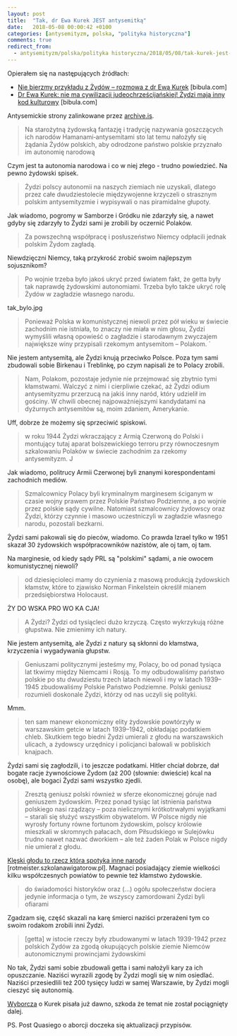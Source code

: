 ```yaml
---
layout: post
title:  "Tak, dr Ewa Kurek JEST antysemitką"
date:   2018-05-08 00:00:42 +0100
categories: [antysemityzm, polska, "polityka historyczna"]
comments: true
redirect_from:
  - antysemityzm/polska/polityka historyczna/2018/05/08/tak-kurek-jest-antysemitka.html
---
```


Opierałem się na następujących źródłach:

* [Nie bierzmy przykładu z Żydów – rozmowa z dr Ewą Kurek](http://archive.li/ZMkIp) [bibula.com]
* [Dr Ewa Kurek: nie ma cywilizacji judeochrześcijańskiej! Żydzi mają inny kod kulturowy](http://archive.li/G8Ujy) [bibula.com]

Antysemickie strony zalinkowane przez [archive.is](http://archive.is/).


> Na starożytną żydowską fantazję i tradycję nazywania goszczących ich narodów Hamanami‑antysemitami sto lat temu nałożyły się żądania Żydów polskich, aby odrodzone państwo polskie przyznało im autonomię narodową

Czym jest ta autonomia narodowa i co w niej złego - trudno powiedzieć. Na pewno żydowski spisek.

> Żydzi polscy autonomii na naszych ziemiach nie uzyskali, dlatego przez całe dwudziestolecie międzywojenne krzyczeli o strasznym polskim antysemityzmie i wypisywali o nas piramidalne głupoty.

Jak wiadomo, pogromy w Samborze i Gródku nie zdarzyły się, a nawet gdyby się zdarzyły to Żydzi sami je zrobili by oczernić Polaków.

> Za powszechną współpracę i posłuszeństwo Niemcy odpłacili jednak polskim Żydom zagładą.

Niewdzięczni Niemcy, taką przykrość zrobić swoim najlepszym sojusznikom?

> Po wojnie trzeba było jakoś ukryć przed światem fakt, że getta były tak naprawdę żydowskimi autonomiami. Trzeba było także ukryć rolę Żydów w zagładzie własnego narodu.

tak_bylo.jpg

> Ponieważ Polska w komunistycznej niewoli przez pół wieku w świecie zachodnim nie istniała, to znaczy nie miała w nim głosu, Żydzi wymyślili własną opowieść o zagładzie i starodawnym zwyczajem największe winy przypisali rzekomym antysemitom – Polakom. `

Nie jestem antysemitą, ale Żydzi knują przeciwko Polsce. Poza tym sami zbudowali sobie Birkenau i Treblinkę, po czym napisali że to Polacy zrobili.

> Nam, Polakom, pozostaje jedynie nie przejmować się zbytnio tymi kłamstwami. Walczyć z nimi i cierpliwie czekać, aż Żydzi odium antysemityzmu przerzucą na jakiś inny naród, który udzielił im gościny. W chwili obecnej najpoważniejszymi kandydatami na dyżurnych antysemitów są, moim zdaniem, Amerykanie.

Uff, dobrze że możemy się sprzeciwić spiskowi.

> w roku 1944 Żydzi wkraczający z Armią Czerwoną do Polski i montujący tutaj aparat bolszewickiego terroru przy równoczesnym szkalowaniu Polaków w świecie zachodnim za rzekomy antysemityzm. J

Jak wiadomo, politrucy Armii Czerwonej byli znanymi korespondentami zachodnich mediów.

> Szmalcownicy Polacy byli kryminalnym marginesem ściganym w czasie wojny prawem przez Polskie Państwo Podziemne, a po wojnie przez polskie sądy cywilne. Natomiast szmalcownicy żydowscy oraz Żydzi, którzy czynnie i masowo uczestniczyli w zagładzie własnego narodu, pozostali bezkarni.

Żydzi sami pakowali się do pieców, wiadomo. Co prawda Izrael tylko w 1951 skazał 30 żydowskich współpracowników nazistów, ale oj tam, oj tam.

Na marginesie, od kiedy sądy PRL są "polskimi" sądami, a nie owocem komunistycznej niewoli?

> od dziesięcioleci mamy do czynienia z masową produkcją żydowskich kłamstw, które to zjawisko Norman Finkelstein określił mianem przedsiębiorstwa Holocaust.

ŻY DO WSKA PRO WO KA CJA!

> A Żydzi? Żydzi od tysiącleci dużo krzyczą. Często wykrzykują różne głupstwa. Nie zmienimy ich natury.

Nie jestem antysemitą, ale Żydzi z natury są skłonni do kłamstwa, krzyczenia i wygadywania głupstw.

> Geniuszami politycznymi jesteśmy my, Polacy, bo od ponad tysiąca lat tkwimy między Niemcami i Rosją. To my odbudowaliśmy państwo polskie po stu dwudziestu trzech latach niewoli i my w latach 1939–1945 zbudowaliśmy Polskie Państwo Podziemne. Polski geniusz rozumieli doskonale Żydzi, którzy od nas uczyli się polityki.

Mmm.

> ten sam manewr ekonomiczny elity żydowskie powtórzyły w warszawskim getcie w latach 1939–1942, obkładając podatkiem chleb. Skutkiem tego biedni Żydzi umierali z głodu na warszawskich ulicach, a żydowscy urzędnicy i policjanci balowali w pobliskich knajpach.

Żydzi sami się zagłodzili, i to jeszcze podatkami. Hitler chciał dobrze, dał bogate racje żywnościowe Żydom (aż 200 (słownie: dwieście) kcal na osobę), ale bogaci Żydzi sami wszystko zjedli.

> Zresztą geniusz polski również w sferze ekonomicznej góruje nad geniuszem żydowskim. Przez ponad tysiąc lat istnienia państwa polskiego nasi rządzący – poza nielicznymi krótkotrwałymi wyjątkami – starali się służyć wszystkim obywatelom. W Polsce nigdy nie wyrosły fortuny równe fortunom żydowskim, polscy królowie mieszkali w skromnych pałacach, dom Piłsudskiego w Sulejówku trudno nawet nazwać dworkiem – ale też żaden Polak w Polsce nigdy nie umierał z głodu.

[Klęski głodu to rzecz która spotyka inne narody](http://rotmeister.szkolanawigatorow.pl/kleski-godu-w-dawnej-polsce) [rotmeister.szkolanawigatorow.pl]. Magnaci posiadający ziemie wielkości kilku współczesnych powiatów to pewnie też kłamstwo żydowskie.

> do świadomości historyków oraz (...) ogółu społeczeństw dociera jedynie informacja o tym, że wszyscy zamordowani Żydzi byli ofiarami

Zgadzam się, część skazali na karę śmierci naziści przerażeni tym co swoim rodakom zrobili inni Żydzi.

> [getta] w istocie rzeczy były zbudowanymi w latach 1939-1942 przez polskich Żydów za zgodą okupujących polskie ziemie Niemców autonomicznymi prowincjami żydowskimi

No tak, Żydzi sami sobie zbudowali getta i sami nałożyli kary za ich opuszczanie. Naziści wyrazili zgodę by Żydzi mogli się w nim osiedlać. Naziści przesiedlili też 200 tysięcy ludzi w samej Warszawie, by Żydzi mogli cieszyć się autonomią.

[Wyborcza](http://wyborcza.pl/1,76842,3558299.html) o Kurek pisała już dawno, szkoda że temat nie został pociągnięty dalej.

PS. Post Quasiego o aborcji doczeka się aktualizacji przypisów.
